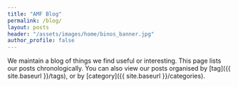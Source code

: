 ```yaml
---
title: "AMF Blog"
permalink: /blog/
layout: posts
header: "/assets/images/home/binos_banner.jpg"
author_profile: false
---
```


We maintain a blog of things we find useful or interesting. 
This page lists our posts chronologically. 
You can also view our posts organised by [tag]({{ site.baseurl }}/tags), or by [category]({{ site.baseurl }}/categories).

